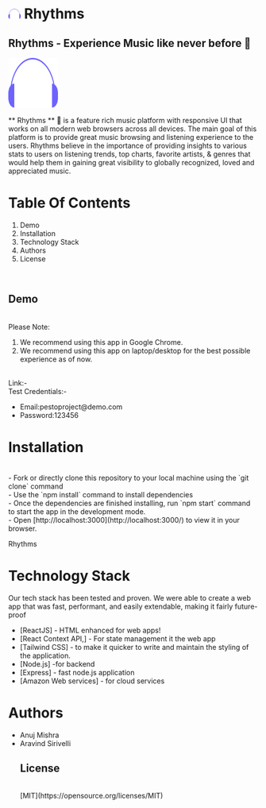 # <img src="./src/assets/logo.svg" width="25px" height="20px"> Rhythms
## Rhythms - Experience Music like never before 🎵
 

<img src="./src/assets/logo.svg" width="100px" height="100px">


** Rhythms ** 🎵 is a feature rich music platform with responsive UI that works on all modern web browsers across all devices. The main goal of this platform is to provide great music browsing and listening experience to the users. Rhythms believe in the importance of providing insights to various stats to users on listening trends, top charts, favorite artists, & genres that would help them in gaining great visibility to globally recognized, loved and appreciated music.

# Table Of Contents
 <ol>
  <li>Demo</li>
  <li>Installation</li>
  <li>Technology Stack</li>
  <li>Authors</li>
  <li>License</li>
</ol>
<br>

## Demo

<br>
Please Note:

1.  We recommend using this app in Google Chrome.
2.  We recommend using this app on laptop/desktop for the best possible experience as of now.
<br>
Link:- <br>
Test Credentials:-<br>
<ul><li>Email:pestoproject@demo.com</li><li>Password:123456</li>
 </ul>

#  Installation   
<br>
-   Fork or directly clone this repository to your local machine using the `git clone` command <br>
-   Use the `npm install` command to install dependencies<br>
-   Once the dependencies are finished installing, run `npm start` command to start the app in the development mode.<br>
-   Open [http://localhost:3000](http://localhost:3000/) to view it in your browser.<br>

[](https://github.com/pesto-students/rhythms-player--frontend-team1_vatsalya)Rhythms <br>

# Technology Stack
Our tech stack has been tested and proven. We were able to create a web app that was fast, performant, and easily extendable, making it fairly future-proof

- [ReactJS] - HTML enhanced for web apps!
- [React Context API,] - For state management it the web app
- [Tailwind CSS] - to make it quicker to write and maintain the styling of the application.
- [Node.js] -for backend
- [Express] - fast node.js application
- [Amazon Web services] - for cloud services

# Authors
<ul><li>Anuj Mishra</li><li>Aravind Sirivelli</li>
  
## License 
  <br>
  [MIT](https://opensource.org/licenses/MIT)

  
